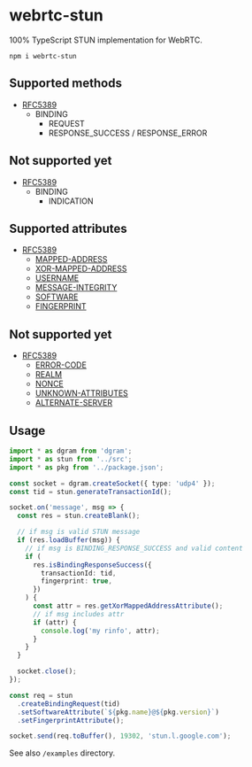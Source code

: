 # webrtc-stun

100% TypeScript STUN implementation for WebRTC.

```
npm i webrtc-stun
```

## Supported methods
- [RFC5389](https://tools.ietf.org/html/rfc5389#section-18.1)
  - BINDING
    - REQUEST
    - RESPONSE_SUCCESS / RESPONSE_ERROR

## Not supported yet
- [RFC5389](https://tools.ietf.org/html/rfc5389#section-18.1)
  - BINDING
    - INDICATION

## Supported attributes
- [RFC5389](https://tools.ietf.org/html/rfc5389#section-18.2)
  - [MAPPED-ADDRESS](https://tools.ietf.org/html/rfc5389#section-15.1)
  - [XOR-MAPPED-ADDRESS](https://tools.ietf.org/html/rfc5389#section-15.2)
  - [USERNAME](https://tools.ietf.org/html/rfc5389#section-15.3)
  - [MESSAGE-INTEGRITY](https://tools.ietf.org/html/rfc5389#section-15.4)
  - [SOFTWARE](https://tools.ietf.org/html/rfc5389#section-15.10)
  - [FINGERPRINT](https://tools.ietf.org/html/rfc5389#section-15.5)

## Not supported yet
- [RFC5389](https://tools.ietf.org/html/rfc5389#section-18.2)
  - [ERROR-CODE](https://tools.ietf.org/html/rfc5389#section-15.6)
  - [REALM](https://tools.ietf.org/html/rfc5389#section-15.7)
  - [NONCE](https://tools.ietf.org/html/rfc5389#section-15.8)
  - [UNKNOWN-ATTRIBUTES](https://tools.ietf.org/html/rfc5389#section-15.9)
  - [ALTERNATE-SERVER](https://tools.ietf.org/html/rfc5389#section-15.11)

## Usage

```typescript
import * as dgram from 'dgram';
import * as stun from '../src';
import * as pkg from '../package.json';

const socket = dgram.createSocket({ type: 'udp4' });
const tid = stun.generateTransactionId();

socket.on('message', msg => {
  const res = stun.createBlank();

  // if msg is valid STUN message
  if (res.loadBuffer(msg)) {
    // if msg is BINDING_RESPONSE_SUCCESS and valid content
    if (
      res.isBindingResponseSuccess({
        transactionId: tid,
        fingerprint: true,
      })
    ) {
      const attr = res.getXorMappedAddressAttribute();
      // if msg includes attr
      if (attr) {
        console.log('my rinfo', attr);
      }
    }
  }

  socket.close();
});

const req = stun
  .createBindingRequest(tid)
  .setSoftwareAttribute(`${pkg.name}@${pkg.version}`)
  .setFingerprintAttribute();

socket.send(req.toBuffer(), 19302, 'stun.l.google.com');
```

See also `/examples` directory.
